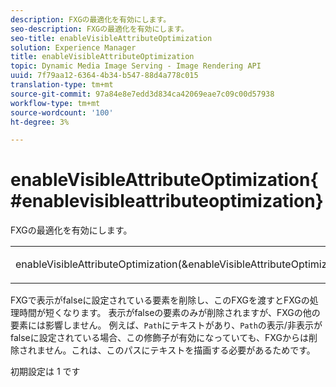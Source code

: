 ```yaml
---
description: FXGの最適化を有効にします。
seo-description: FXGの最適化を有効にします。
seo-title: enableVisibleAttributeOptimization
solution: Experience Manager
title: enableVisibleAttributeOptimization
topic: Dynamic Media Image Serving - Image Rendering API
uuid: 7f79aa12-6364-4b34-b547-88d4a778c015
translation-type: tm+mt
source-git-commit: 97a84e8e7edd3d834ca42069eae7c09c00d57938
workflow-type: tm+mt
source-wordcount: '100'
ht-degree: 3%

---
```



# enableVisibleAttributeOptimization{#enablevisibleattributeoptimization}

FXGの最適化を有効にします。

<table id="simpletable_FDE0D8786BC747AF87A336452500E695"> 
 <tr class="strow"> 
  <td class="stentry"> <p><span class="codeph"> enableVisibleAttributeOptimization(&amp;enableVisibleAttributeOptimization)</span> </p> </td> 
  <td class="stentry"> <p>0|1 </p></td> 
 </tr> 
</table>

FXGで表示がfalseに設定されている要素を削除し、このFXGを渡すとFXGの処理時間が短くなります。 表示がfalseの要素のみが削除されますが、FXGの他の要素には影響しません。 例えば、`Path`にテキストがあり、`Path`の表示/非表示がfalseに設定されている場合、この修飾子が有効になっていても、FXGからは削除されません。これは、このパスにテキストを描画する必要があるためです。

初期設定は 1 です
